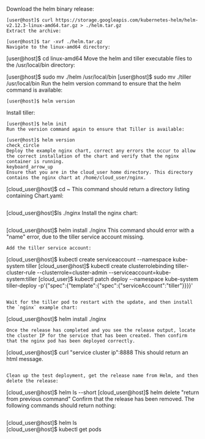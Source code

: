 
Download the helm binary release:

```
[user@host]$ curl https://storage.googleapis.com/kubernetes-helm/helm-v2.12.3-linux-amd64.tar.gz > ./helm.tar.gz
Extract the archive:
```
```
[user@host]$ tar -xvf ./helm.tar.gz
Navigate to the linux-amd64 directory:
```

[user@host]$ cd linux-amd64
Move the helm and tiller executable files to the /usr/local/bin directory:

[user@host]$ sudo mv ./helm /usr/local/bin
[user@host]$ sudo mv ./tiller /usr/local/bin
Run the helm version command to ensure that the helm command is available:

```
[user@host]$ helm version
```
Install tiller:

```
[user@host]$ helm init
Run the version command again to ensure that Tiller is available:
```
```
[user@host]$ helm version
check_circle
Deploy the example nginx chart, correct any errors the occur to allow the correct installation of the chart and verify that the nginx container is running.
keyboard_arrow_up
Ensure that you are in the cloud_user home directory. This directory contains the nginx chart at /home/cloud_user/nginx.
```
[cloud_user@host]$ cd ~
This command should return a directory listing containing Chart.yaml:
```

```
[cloud_user@host]$ls ./nginx
Install the nginx chart:
```
```
[cloud_user@host]$ helm install ./nginx
This command should error with a "name" error, due to the tiller service account missing.

```
Add the tiller service account:
```

[cloud_user@host]$ kubectl create serviceaccount --namespace kube-system tiller
[cloud_user@host]$ kubectl create clusterrolebinding tiller-cluster-rule --clusterrole=cluster-admin --serviceaccount=kube-system:tiller
[cloud_user]$ kubectl patch deploy --namespace kube-system tiller-deploy -p'{"spec":{"template":{"spec":{"serviceAccount":"tiller"}}}}'

```

Wait for the tiller pod to restart with the update, and then install the `nginx` example chart:

```
[cloud_user@host]$ helm install ./nginx

```
Once the release has completed and you see the release output, locate the cluster IP for the service that has been created. Then confirm that the nginx pod has been deployed correctly.

```
[cloud_user@host]$ curl "service cluster ip":8888
This should return an html message.

```

Clean up the test deployment, get the release name from Helm, and then delete the release:

```
[cloud_user@host]$ helm ls --short
[cloud_user@host]$ helm delete "return from previous command"
Confirm that the release has been removed. The following commands should return nothing:
```

```
[cloud_user@host]$ helm ls  
[cloud_user@host]$ kubectl get pods
```
